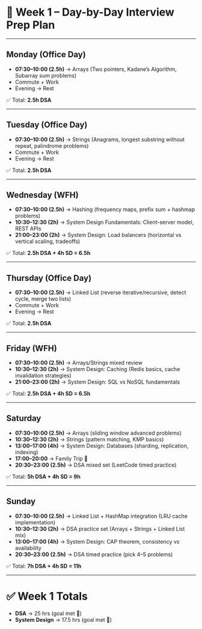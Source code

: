 # 📅 Week 1 – Day-by-Day Interview Prep Plan

---

## **Monday (Office Day)**
- **07:30–10:00 (2.5h)** → Arrays (Two pointers, Kadane’s Algorithm, Subarray sum problems)
- Commute + Work
- Evening → Rest

✅ Total: **2.5h DSA**

---

## **Tuesday (Office Day)**
- **07:30–10:00 (2.5h)** → Strings (Anagrams, longest substring without repeat, palindrome problems)
- Commute + Work
- Evening → Rest

✅ Total: **2.5h DSA**

---

## **Wednesday (WFH)**
- **07:30–10:00 (2.5h)** → Hashing (frequency maps, prefix sum + hashmap problems)
- **10:30–12:30 (2h)** → System Design Fundamentals: Client-server model, REST APIs
- **21:00–23:00 (2h)** → System Design: Load balancers (horizontal vs vertical scaling, tradeoffs)

✅ Total: **2.5h DSA + 4h SD = 6.5h**

---

## **Thursday (Office Day)**
- **07:30–10:00 (2.5h)** → Linked List (reverse iterative/recursive, detect cycle, merge two lists)
- Commute + Work
- Evening → Rest

✅ Total: **2.5h DSA**

---

## **Friday (WFH)**
- **07:30–10:00 (2.5h)** → Arrays/Strings mixed review
- **10:30–12:30 (2h)** → System Design: Caching (Redis basics, cache invalidation strategies)
- **21:00–23:00 (2h)** → System Design: SQL vs NoSQL fundamentals

✅ Total: **2.5h DSA + 4h SD = 6.5h**

---

## **Saturday**
- **07:30–10:00 (2.5h)** → Arrays (sliding window advanced problems)
- **10:30–12:30 (2h)** → Strings (pattern matching, KMP basics)
- **13:00–17:00 (4h)** → System Design: Databases (sharding, replication, indexing)
- **17:00–20:00** → Family Trip 🚗
- **20:30–23:00 (2.5h)** → DSA mixed set (LeetCode timed practice)

✅ Total: **5h DSA + 4h SD = 9h**

---

## **Sunday**
- **07:30–10:00 (2.5h)** → Linked List + HashMap integration (LRU cache implementation)
- **10:30–12:30 (2h)** → DSA practice set (Arrays + Strings + Linked List mix)
- **13:00–17:00 (4h)** → System Design: CAP theorem, consistency vs availability
- **20:30–23:00 (2.5h)** → DSA timed practice (pick 4–5 problems)

✅ Total: **7h DSA + 4h SD = 11h**

---

# ✅ Week 1 Totals
- **DSA** → 25 hrs (goal met 🎯)
- **System Design** → 17.5 hrs (goal met 🎯)  

